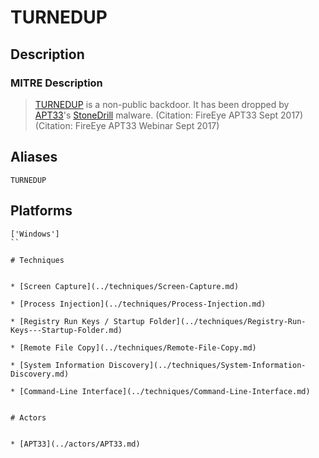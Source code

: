 
# TURNEDUP

## Description

### MITRE Description

> [TURNEDUP](https://attack.mitre.org/software/S0199) is a non-public backdoor. It has been dropped by [APT33](https://attack.mitre.org/groups/G0064)'s [StoneDrill](https://attack.mitre.org/software/S0380) malware. (Citation: FireEye APT33 Sept 2017) (Citation: FireEye APT33 Webinar Sept 2017)

## Aliases

```
TURNEDUP
```

## Platforms

```
['Windows']
``

# Techniques


* [Screen Capture](../techniques/Screen-Capture.md)

* [Process Injection](../techniques/Process-Injection.md)
    
* [Registry Run Keys / Startup Folder](../techniques/Registry-Run-Keys---Startup-Folder.md)
    
* [Remote File Copy](../techniques/Remote-File-Copy.md)
    
* [System Information Discovery](../techniques/System-Information-Discovery.md)
    
* [Command-Line Interface](../techniques/Command-Line-Interface.md)
    

# Actors


* [APT33](../actors/APT33.md)

